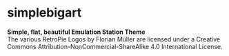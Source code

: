 # simplebigart
**Simple, flat, beautiful Emulation Station Theme**  
The various RetroPie Logos by Florian Müller are licensed under a Creative Commons Attribution-NonCommercial-ShareAlike 4.0 International License.

